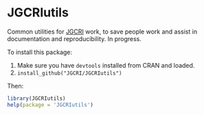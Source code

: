# JGCRIutils
Common utilities for [JGCRI](http://www.globalchange.umd.edu) work, to save people work and assist in documentation and reproducibility. In progress.

To install this package:

1. Make sure you have `devtools` installed from CRAN and loaded.
2. `install_github("JGCRI/JGCRIutils")`

Then:

```R
library(JGCRIutils)
help(package = 'JGCRIutils')
```

